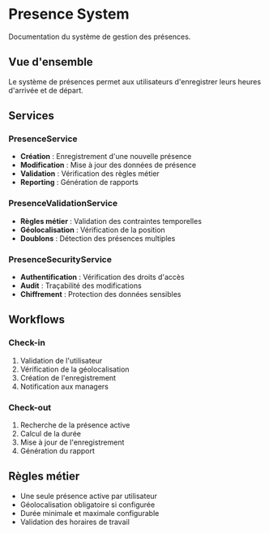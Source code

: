 # Presence System

Documentation du système de gestion des présences.

## Vue d'ensemble

Le système de présences permet aux utilisateurs d'enregistrer leurs heures d'arrivée et de départ.

## Services

### PresenceService
- **Création** : Enregistrement d'une nouvelle présence
- **Modification** : Mise à jour des données de présence
- **Validation** : Vérification des règles métier
- **Reporting** : Génération de rapports

### PresenceValidationService
- **Règles métier** : Validation des contraintes temporelles
- **Géolocalisation** : Vérification de la position
- **Doublons** : Détection des présences multiples

### PresenceSecurityService
- **Authentification** : Vérification des droits d'accès
- **Audit** : Traçabilité des modifications
- **Chiffrement** : Protection des données sensibles

## Workflows

### Check-in
1. Validation de l'utilisateur
2. Vérification de la géolocalisation
3. Création de l'enregistrement
4. Notification aux managers

### Check-out
1. Recherche de la présence active
2. Calcul de la durée
3. Mise à jour de l'enregistrement
4. Génération du rapport

## Règles métier

- Une seule présence active par utilisateur
- Géolocalisation obligatoire si configurée
- Durée minimale et maximale configurable
- Validation des horaires de travail